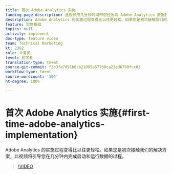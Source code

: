 ```yaml
---
title: 首次 Adobe Analytics 实施
landing-page-description: 此视频用几分钟时间带您经历将 Adobe Analytics 数据投入使用的过程。
description: Adobe Analytics 的实施过程变得比以往更轻松。如果您是初次接触我们的解决方案，此视频将引导您在几分钟内完成启动和运行数据的过程。
feature: 实施基础
topics: null
activity: implement
doc-type: feature video
team: Technical Marketing
kt: 2362
role: 业务员
level: 初学者
translation-type: tm+mt
source-git-commit: f3b3fa7d91b0cb21005b57768ca23ed6700fcc03
workflow-type: tm+mt
source-wordcount: '104'
ht-degree: 100%

---
```



# 首次 Adobe Analytics 实施{#first-time-adobe-analytics-implementation}

Adobe Analytics 的实施过程变得比以往更轻松。如果您是初次接触我们的解决方案，此视频将引导您在几分钟内完成启动和运行数据的过程。

>[!VIDEO](https://video.tv.adobe.com/v/25456/?quality=12)
